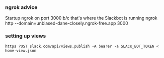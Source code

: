 ### ngrok advice
Startup ngrok on port 3000 b/c that's where the Slackbot is running
ngrok http --domain=unbiased-dane-closely.ngrok-free.app 3000

### setting up views
`https POST slack.com/api/views.publish -A bearer -a SLACK_BOT_TOKEN < home-view.json`

